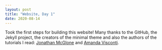 ```yaml
---
layout: post
title: "Website, Day 1"
date: 2020-08-14  
---
```


Took the first steps for building this website! Many thanks to the GitHub, the Jekyll project, the creators of the minimal theme and also the authors of the tutorials I read: [Jonathan McGlone](http://jmcglone.com/guides/github-pages/) and [Amanda Visconti](https://programminghistorian.org/en/lessons/building-static-sites-with-jekyll-github-pages).
